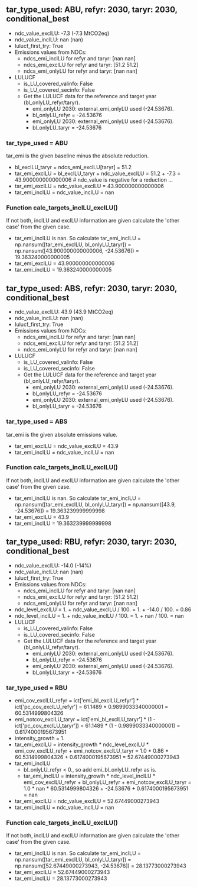 

## tar_type_used: ABU, refyr: 2030, taryr: 2030, conditional_best
- ndc_value_exclLU: -7.3 (-7.3 MtCO2eq)
- ndc_value_inclLU: nan (nan)
- lulucf_first_try: True
- Emissions values from NDCs:
  - ndcs_emi_inclLU for refyr and taryr: [nan nan]
  - ndcs_emi_exclLU for refyr and taryr: [51.2 51.2]
  - ndcs_emi_onlyLU for refyr and taryr: [nan nan]
- LULUCF
  - is_LU_covered_valinfo: False
  - is_LU_covered_secinfo: False
  - Get the LULUCF data for the reference and target year (bl_onlyLU_refyr/taryr).
    - emi_onlyLU 2030: external_emi_onlyLU used (-24.53676).
    - bl_onlyLU_refyr = -24.53676
    - emi_onlyLU 2030: external_emi_onlyLU used (-24.53676).
    - bl_onlyLU_taryr = -24.53676
### tar_type_used = ABU
tar_emi is the given baseline minus the absolute reduction.
- bl_exclLU_taryr = ndcs_emi_exclLU[taryr] = 51.2
- tar_emi_exclLU = bl_exclLU_taryr + ndc_value_exclLU = 51.2 + -7.3 = 43.900000000000006 # ndc_value is negative for a reduction ...
- tar_emi_exclLU = ndc_value_exclLU = 43.900000000000006
- tar_emi_inclLU = ndc_value_inclLU = nan
### Function calc_targets_inclLU_exclLU()
If not both, inclLU and exclLU information are given calculate the 'other case' from the given case.
- tar_emi_inclLU is nan. So calculate tar_emi_inclLU = np.nansum([tar_emi_exclLU, bl_onlyLU_taryr]) = np.nansum([43.900000000000006, -24.53676]) = 19.363240000000005
- tar_emi_exclLU = 43.900000000000006
- tar_emi_inclLU = 19.363240000000005

## tar_type_used: ABS, refyr: 2030, taryr: 2030, conditional_best
- ndc_value_exclLU: 43.9 (43.9 MtCO2eq)
- ndc_value_inclLU: nan (nan)
- lulucf_first_try: True
- Emissions values from NDCs:
  - ndcs_emi_inclLU for refyr and taryr: [nan nan]
  - ndcs_emi_exclLU for refyr and taryr: [51.2 51.2]
  - ndcs_emi_onlyLU for refyr and taryr: [nan nan]
- LULUCF
  - is_LU_covered_valinfo: False
  - is_LU_covered_secinfo: False
  - Get the LULUCF data for the reference and target year (bl_onlyLU_refyr/taryr).
    - emi_onlyLU 2030: external_emi_onlyLU used (-24.53676).
    - bl_onlyLU_refyr = -24.53676
    - emi_onlyLU 2030: external_emi_onlyLU used (-24.53676).
    - bl_onlyLU_taryr = -24.53676
### tar_type_used = ABS
tar_emi is the given absolute emissions value.
- tar_emi_exclLU = ndc_value_exclLU = 43.9
- tar_emi_inclLU = ndc_value_inclLU = nan
### Function calc_targets_inclLU_exclLU()
If not both, inclLU and exclLU information are given calculate the 'other case' from the given case.
- tar_emi_inclLU is nan. So calculate tar_emi_inclLU = np.nansum([tar_emi_exclLU, bl_onlyLU_taryr]) = np.nansum([43.9, -24.53676]) = 19.363239999999998
- tar_emi_exclLU = 43.9
- tar_emi_inclLU = 19.363239999999998

## tar_type_used: RBU, refyr: 2030, taryr: 2030, conditional_best
- ndc_value_exclLU: -14.0 (-14%)
- ndc_value_inclLU: nan (nan)
- lulucf_first_try: True
- Emissions values from NDCs:
  - ndcs_emi_inclLU for refyr and taryr: [nan nan]
  - ndcs_emi_exclLU for refyr and taryr: [51.2 51.2]
  - ndcs_emi_onlyLU for refyr and taryr: [nan nan]
- ndc_level_exclLU = 1. + ndc_value_exclLU / 100. = 1. + -14.0 / 100. = 0.86
- ndc_level_inclLU = 1. + ndc_value_inclLU / 100. = 1. + nan / 100. = nan
- LULUCF
  - is_LU_covered_valinfo: False
  - is_LU_covered_secinfo: False
  - Get the LULUCF data for the reference and target year (bl_onlyLU_refyr/taryr).
    - emi_onlyLU 2030: external_emi_onlyLU used (-24.53676).
    - bl_onlyLU_refyr = -24.53676
    - emi_onlyLU 2030: external_emi_onlyLU used (-24.53676).
    - bl_onlyLU_taryr = -24.53676
### tar_type_used = RBU
- emi_cov_exclLU_refyr = ict['emi_bl_exclLU_refyr'] * ict['pc_cov_exclLU_refyr'] = 61.1489 * 0.9899033340000001 = 60.5314999804326
- emi_notcov_exclLU_taryr = ict['emi_bl_exclLU_taryr'] * (1 - ict['pc_cov_exclLU_taryr']) = 61.1489 * (1 - 0.9899033340000001) = 0.6174000195673951
- intensity_growth = 1.
- tar_emi_exclLU = intensity_growth * ndc_level_exclLU * emi_cov_exclLU_refyr + emi_notcov_exclLU_taryr = 1.0 * 0.86 * 60.5314999804326 + 0.6174000195673951 = 52.67449000273943
- tar_emi_inclLU
  - bl_onlyLU_refyr < 0., so add emi_bl_onlyLU_refyr as is.
  - tar_emi_inclLU = intensity_growth * ndc_level_inclLU * emi_cov_exclLU_refyr + bl_onlyLU_refyr + emi_notcov_exclLU_taryr = 1.0 * nan * 60.5314999804326 + -24.53676 + 0.6174000195673951 = nan
- tar_emi_exclLU = ndc_value_exclLU = 52.67449000273943
- tar_emi_inclLU = ndc_value_inclLU = nan
### Function calc_targets_inclLU_exclLU()
If not both, inclLU and exclLU information are given calculate the 'other case' from the given case.
- tar_emi_inclLU is nan. So calculate tar_emi_inclLU = np.nansum([tar_emi_exclLU, bl_onlyLU_taryr]) = np.nansum([52.67449000273943, -24.53676]) = 28.13773000273943
- tar_emi_exclLU = 52.67449000273943
- tar_emi_inclLU = 28.13773000273943